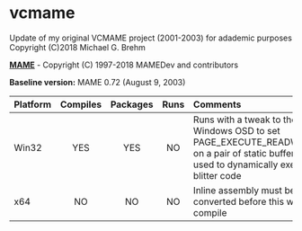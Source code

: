 # __vcmame__  

Update of my original VCMAME project (2001-2003) for adademic purposes   
Copyright (C)2018 Michael G. Brehm    
   
[__MAME__](https://www.mamedev.org/) - Copyright (C) 1997-2018  MAMEDev and contributors   
   
__Baseline version:__ MAME 0.72 (August 9, 2003)   
   
| Platform | Compiles | Packages | Runs | Comments |
| :--- | :---: | :---: | :---: | :--- |
| Win32 | YES | YES | NO | Runs with a tweak to the Windows OSD to set PAGE_EXECUTE_READWRITE on a pair of static buffers used to dynamically execute blitter code |
| x64 | NO | NO | NO | Inline assembly must be converted before this will compile |


